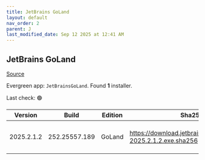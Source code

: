 ```yaml
---
title: JetBrains GoLand
layout: default
nav_order: 2
parent: J
last_modified_date: Sep 12 2025 at 12:41 AM
---
```


## JetBrains GoLand

[Source](https://www.jetbrains.com/dataspell)

Evergreen app: `JetBrainsGoLand`. Found **1** installer.

Last check: 🟢

| Version    | Build         | Edition | Sha256                                                         | Date      | Size      | Type | URI                                                                                                                |
| ---------- | ------------- | ------- | -------------------------------------------------------------- | --------- | --------- | ---- | ------------------------------------------------------------------------------------------------------------------ |
| 2025.2.1.2 | 252.25557.189 | GoLand  | https://download.jetbrains.com/go/goland-2025.2.1.2.exe.sha256 | 11/9/2025 | 983376144 | exe  | [https://download.jetbrains.com/go/goland-2025.2.1.2.exe](https://download.jetbrains.com/go/goland-2025.2.1.2.exe) |
